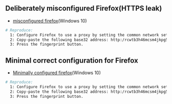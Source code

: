 ## Deliberately misconfigured Firefox(HTTPS leak)

  * [misconfigured firefox](https:/github.com/eyedeekay/various-i2p-browsers/tree/master/firefox.profile.i2p/firefox-esr)(Windows 10)

```sh
# Reproduce:
  1: Configure Firefox to use a proxy by setting the common network settings
  2: Copy-paste the following base32 address: http:/rcwtb3h46mcsm4jkpg5buinikn3oxc7j54wgokxuupmyquifhuvq.b32.i2p/
  3: Press the fingerprint button.
```

## Minimal correct configuration for Firefox

  * [Minimally configured firefox](https:/github.com/eyedeekay/various-i2p-browsers/tree/master/firefox.profile.i2p/firefox-esr)(Windows 10)

```sh
# Reproduce:
  1: Configure Firefox to use a proxy by setting the common network settings
  2: Copy-paste the following base32 address: http:/rcwtb3h46mcsm4jkpg5buinikn3oxc7j54wgokxuupmyquifhuvq.b32.i2p/
  3: Press the fingerprint button.
```

